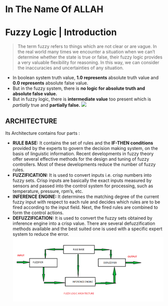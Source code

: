 # In The Name Of ALLAH
# Fuzzy Logic | Introduction
> The term fuzzy refers to things which are not clear or are vague. In the real world many times we encounter a situation when we can’t determine whether the state is true or false, their fuzzy logic provides a very valuable flexibility for reasoning. In this way, we can consider the inaccuracies and uncertainties of any situation.

- In boolean system truth value, __1.0 represents__ absolute truth value and __0.0 represents__ absolute false value.
- But in the fuzzy system, there is __no logic for absolute truth and absolute false value.__
- But in fuzzy logic, there is __intermediate value__ too present which is _*partially*_ true and __partially false.__
![](PICS/1.png)

## ARCHITECTURE

Its Architecture contains four parts :

- __RULE BASE:__ It contains the set of rules and the __IF-THEN conditions__ provided by the experts to govern the decision making system, on the basis of linguistic information. Recent developments in fuzzy theory offer several effective methods for the design and tuning of fuzzy controllers. Most of these developments reduce the number of fuzzy rules.
- __FUZZIFICATION:__ It is used to convert inputs i.e. crisp numbers into fuzzy sets. Crisp inputs are basically the exact inputs measured by sensors and passed into the control system for processing, such as temperature, pressure, rpm’s, etc.
- __INFERENCE ENGINE:__ It determines the matching degree of the current fuzzy input with respect to each rule and decides which rules are to be fired according to the input field. Next, the fired rules are combined to form the control actions.
- __DEFUZZIFICATION:__ It is used to convert the fuzzy sets obtained by inference engine into a crisp value. There are several defuzzification methods available and the best suited one is used with a specific expert system to reduce the error.
![](PICS/2.png)
